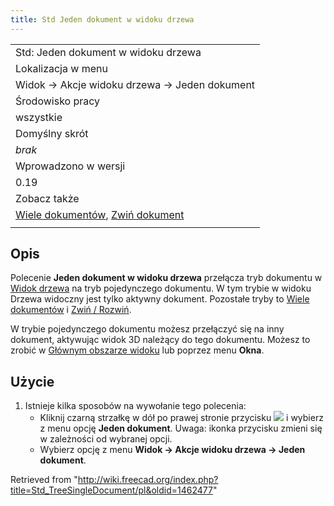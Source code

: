```yaml
---
title: Std Jeden dokument w widoku drzewa
---
```

|  |
| --- |
| Std: Jeden dokument w widoku drzewa |
| Lokalizacja w menu |
| Widok → Akcje widoku drzewa → Jeden dokument |
| Środowisko pracy |
| wszystkie |
| Domyślny skrót |
| *brak* |
| Wprowadzono w wersji |
| 0.19 |
| Zobacz także |
| [Wiele dokumentów](/Std_TreeMultiDocument/pl "Std TreeMultiDocument/pl"), [Zwiń dokument](/Std_TreeCollapseDocument/pl "Std TreeCollapseDocument/pl") |
|  |

## Opis

Polecenie **Jeden dokument w widoku drzewa** przełącza tryb dokumentu w [Widok drzewa](/Tree_view/pl "Tree view/pl") na tryb pojedynczego dokumentu. W tym trybie w widoku Drzewa widoczny jest tylko aktywny dokument. Pozostałe tryby to [Wiele dokumentów](/Std_TreeMultiDocument/pl "Std TreeMultiDocument/pl") i [Zwiń / Rozwiń](/Std_TreeCollapseDocument/pl "Std TreeCollapseDocument/pl").

W trybie pojedynczego dokumentu możesz przełączyć się na inny dokument, aktywując widok 3D należący do tego dokumentu. Możesz to zrobić w [Głównym obszarze widoku](/Main_view_area/pl "Main view area/pl") lub poprzez menu **Okna**.

## Użycie

1. Istnieje kilka sposobów na wywołanie tego polecenia:
   * Kliknij czarną strzałkę w dół po prawej stronie przycisku ![](/images/Std_TreeSyncView.svg) i wybierz z menu opcję **Jeden dokument**. Uwaga: ikonka przycisku zmieni się w zależności od wybranej opcji.
   * Wybierz opcję z menu **Widok → Akcje widoku drzewa → Jeden dokument**.

Retrieved from "<http://wiki.freecad.org/index.php?title=Std_TreeSingleDocument/pl&oldid=1462477>"